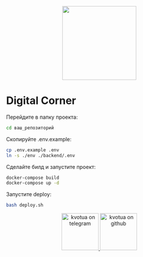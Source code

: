 <div id="header" align="center">
  <img src="https://media1.tenor.com/m/5ry-200hErMAAAAd/hacker-hacker-man.gif" width="200"/>
</div>

# Digital Corner

Перейдите в папку проекта:

```bash
cd ваш_репозиторий
```

Скопируйте .env.example:

```bash
cp .env.example .env
ln -s ./env ./backend/.env
```

Сделайте билд и запустите проект:

```bash
docker-compose build
docker-compose up -d
```

Запустите deploy:

```bash
bash deploy.sh
```
<div id="footer" align="center" style="border-radius: 6px;">
    <a href="https://t.me/kvotua">
        <img src="https://upload.wikimedia.org/wikipedia/commons/thumb/8/82/Telegram_logo.svg/1200px-Telegram_logo.svg.png" style="height: 100px;" alt="kvotua on telegram"/>
    </a>
    <a href="https://github.com/kvotua">
        <img src="https://avatars.githubusercontent.com/u/60317000?s=400&u=cc0869e176238dc748c2b0be0bffa4314bd0e86f&v=4" style="height: 100px;" alt="kvotua on github"/>
    </a>
</div>